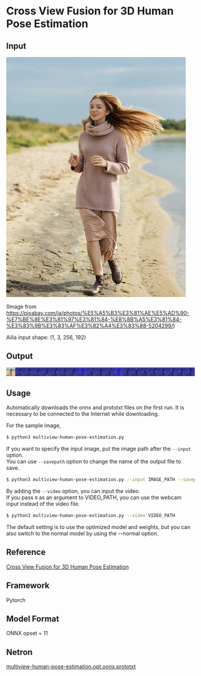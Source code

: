 # Cross View Fusion for 3D Human Pose Estimation

## Input

![Input](input.jpg)

(Image from https://pixabay.com/ja/photos/%E5%A5%B3%E3%81%AE%E5%AD%90-%E7%BE%8E%E3%81%97%E3%81%84-%E8%8B%A5%E3%81%84-%E3%83%9B%E3%83%AF%E3%82%A4%E3%83%88-5204299/)

Ailia input shape: (1, 3, 256, 192)

## Output

![Output](output.jpg)

## Usage

Automatically downloads the onnx and prototxt files on the first run.
It is necessary to be connected to the Internet while downloading.

For the sample image,
``` bash
$ python3 multiview-human-pose-estimation.py
```

If you want to specify the input image, put the image path after the `--input` option.  
You can use `--savepath` option to change the name of the output file to save.
```bash
$ python3 multiview-human-pose-estimation.py --input IMAGE_PATH --savepath SAVE_IMAGE_PATH
```

By adding the `--video` option, you can input the video.   
If you pass `0` as an argument to VIDEO_PATH, you can use the webcam input instead of the video file.
```bash
$ python3 multiview-human-pose-estimation.py --video VIDEO_PATH
```

The default setting is to use the optimized model and weights, but you can also switch to the normal model by using the --normal option.

## Reference

[Cross View Fusion for 3D Human Pose Estimation](https://github.com/microsoft/multiview-human-pose-estimation-pytorch)

## Framework

Pytorch

## Model Format

ONNX opset = 11

## Netron

[multiview-human-pose-estimation.opt.oonx.prototxt](https://netron.app/?url=https://storage.googleapis.com/ailia-models/multiview-human-pose-estimation/multiview-human-pose-estimation.opt.oonx.prototxt)
